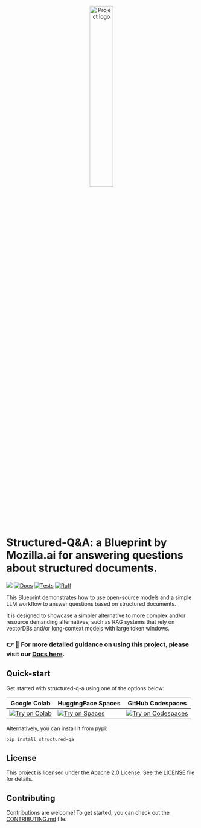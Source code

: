 <p align="center"><img src="./images/Blueprints-logo.png" width="35%" alt="Project logo"/></p>

# Structured-Q&A: a Blueprint by Mozilla.ai for answering questions about structured documents.


[![](https://dcbadge.limes.pink/api/server/YuMNeuKStr?style=flat)](https://discord.gg/YuMNeuKStr)
[![Docs](https://github.com/mozilla-ai/structured-q-a/actions/workflows/docs.yaml/badge.svg)](https://github.com/mozilla-ai/structured-q-a/actions/workflows/docs.yaml/)
[![Tests](https://github.com/mozilla-ai/structured-q-a/actions/workflows/tests.yaml/badge.svg)](https://github.com/mozilla-ai/structured-q-a/actions/workflows/tests.yaml/)
[![Ruff](https://github.com/mozilla-ai/structured-q-a/actions/workflows/lint.yaml/badge.svg?label=Ruff)](https://github.com/mozilla-ai/structured-q-a/actions/workflows/lint.yaml/)


This Blueprint demonstrates how to use open-source models and a simple LLM workflow to answer questions based on structured documents.

It is designed to showcase a simpler alternative to more complex and/or resource demanding alternatives, such as RAG systems that rely on vectorDBs and/or long-context models with large token windows.


### 👉 📖 For more detailed guidance on using this project, please visit our [Docs here](https://mozilla-ai.github.io/structured-q-a/).


## Quick-start

Get started with structured-q-a using one of the options below:

| Google Colab | HuggingFace Spaces  | GitHub Codespaces |
| -------------| ------------------- | ----------------- |
| [![Try on Colab](https://colab.research.google.com/assets/colab-badge.svg)](https://colab.research.google.com/github/mozilla-ai/structured-q-a/blob/main/demo/notebook.ipynb) | [![Try on Spaces](https://img.shields.io/badge/%F0%9F%A4%97%20Try%20on-Spaces-blue)](https://huggingface.co/spaces/mozilla-ai/structured-q-a) | [![Try on Codespaces](https://github.com/codespaces/badge.svg)](https://github.com/codespaces/new?hide_repo_select=true&ref=main&repo=888426876&skip_quickstart=true&machine=standardLinux32gb) |

Alternatively, you can install it from pypi:

```bash
pip install structured-qa
```

## License

This project is licensed under the Apache 2.0 License. See the [LICENSE](LICENSE) file for details.

## Contributing

Contributions are welcome! To get started, you can check out the [CONTRIBUTING.md](CONTRIBUTING.md) file.
